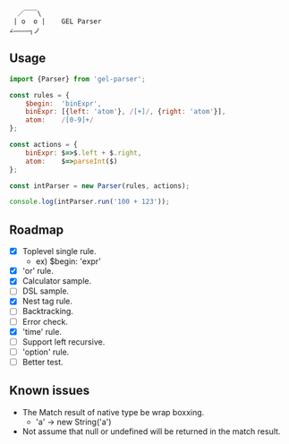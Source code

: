       ／￣￣\
     | o  o |    GEL Parser
    ∠――――┐ノ

Usage        
----

```js
import {Parser} from 'gel-parser';

const rules = {
    $begin:  'binExpr',
    binExpr: [{left: 'atom'}, /[+]/, {right: 'atom'}],
    atom:    /[0-9]+/
};

const actions = {
    binExpr: $=>$.left + $.right,
    atom:    $=>parseInt($)
};

const intParser = new Parser(rules, actions);

console.log(intParser.run('100 + 123'));
```

Roadmap
----

- [x] Toplevel single rule.
  - ex) $begin: 'expr'
- [x] 'or' rule.
- [x] Calculator sample.
- [ ] DSL sample.
- [x] Nest tag rule. 
- [ ] Backtracking.
- [ ] Error check.
- [x] 'time' rule.
- [ ] Support left recursive.
- [ ] 'option' rule.
- [ ] Better test.

Known issues
----

- The Match result of native type be wrap boxxing.
  - 'a' -> new String('a')
- Not assume that null or undefined will be returned in the match result.

